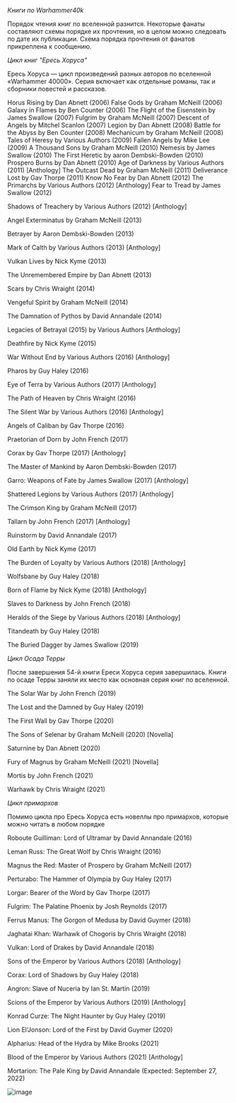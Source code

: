 *Книги по Warhammer40k*

Порядок чтения книг по вселенной разнится. Некоторые фанаты составляют схемы порядке их прочтения, но в целом можно следовать по дате их публикации. Схема порядка прочтения от фанатов прикреплена к сообщению.

*Цикл книг "Ересь Хоруса"*

Ересь Хоруса — цикл произведений разных авторов по вселенной «Warhammer 40000». Серия включает как отдельные романы, так и сборники повестей и рассказов.

Horus Rising by Dan Abnett (2006)
False Gods by Graham McNeill (2006)
Galaxy in Flames by Ben Counter (2006)
The Flight of the Eisenstein by James Swallow (2007)
Fulgrim by Graham McNeill (2007)
Descent of Angels by Mitchel Scanlon (2007)
Legion by Dan Abnett (2008)
Battle for the Abyss by Ben Counter (2008)
Mechanicum by Graham McNeill (2008)
Tales of Heresy by Various Authors (2009)
Fallen Angels by Mike Lee (2009)
A Thousand Sons by Graham McNeill (2010)
Nemesis by James Swallow (2010)
The First Heretic by aaron Dembski-Bowden (2010)
Prospero Burns by Dan Abnett (2010)
Age of Darkness by Various Authors (2011) [Anthology]
The Outcast Dead by Graham McNeill (2011)
Deliverance Lost by Gav Thorpe (2011)
Know No Fear by Dan Abnett (2012)
The Primarchs by Various Authors (2012) [Anthology]
Fear to Tread by James Swallow (2012)

Shadows of Treachery by Various Authors (2012) [Anthology]

Angel Exterminatus by Graham McNeill (2013)

Betrayer by Aaron Dembski-Bowden (2013)

Mark of Calth by Various Authors (2013) [Anthology]

Vulkan Lives by Nick Kyme (2013)

The Unremembered Empire by Dan Abnett (2013)

Scars by Chris Wraight (2014)

Vengeful Spirit by Graham McNeill (2014)

The Damnation of Pythos by David Annandale (2014)

Legacies of Betrayal (2015) by Various Authors [Anthology]

Deathfire by Nick Kyme (2015)

War Without End by Various Authors (2016) [Anthology]

Pharos by Guy Haley (2016)

Eye of Terra by Various Authors (2017) [Anthology]

The Path of Heaven by Chris Wraight (2016)

The Silent War by Various Authors (2016) [Anthology]

Angels of Caliban by Gav Thorpe (2016)

Praetorian of Dorn by John French (2017)

Corax by Gav Thorpe (2017) [Anthology]

The Master of Mankind by Aaron Dembski-Bowden (2017)

Garro: Weapons of Fate by James Swallow (2017) [Anthology]

Shattered Legions by Various Authors (2017) [Anthology]

The Crimson King by Graham McNeill (2017)

Tallarn by John French (2017) [Anthology]

Ruinstorm by David Annandale (2017)

Old Earth by Nick Kyme (2017)

The Burden of Loyalty by Various Authors (2018) [Anthology]

Wolfsbane by Guy Haley (2018)

Born of Flame by Nick Kyme (2018) [Anthology]

Slaves to Darkness by John French (2018)

Heralds of the Siege by Various Authors (2018) [Anthology]

Titandeath by Guy Haley (2018)

The Buried Dagger by James Swallow (2019)

*Цикл Осада Терры*

После завершения 54-й книги Ереси Хоруса серия завершилась. Книги по осаде Терры заняли их место как основная серия книг по вселенной.

The Solar War by John French (2019)

The Lost and the Damned by Guy Haley (2019)

The First Wall by Gav Thorpe (2020)

The Sons of Selenar by Graham McNeill (2020) [Novella]

Saturnine by Dan Abnett (2020)

Fury of Magnus by Graham McNeill (2021) [Novella]

Mortis by John French (2021)

Warhawk by Chris Wraight (2021)

*Цикл примархов*

Помимо цикла про Ересь Хоруса есть новеллы про примархов, которые можно читать в любом порядке

Roboute Guilliman: Lord of Ultramar by David Annandale (2016)

Leman Russ: The Great Wolf by Chris Wraight (2016)

Magnus the Red: Master of Prospero by Graham McNeill (2017)

Perturabo: The Hammer of Olympia by Guy Haley (2017)

Lorgar: Bearer of the Word by Gav Thorpe (2017)

Fulgrim: The Palatine Phoenix by Josh Reynolds (2017)

Ferrus Manus: The Gorgon of Medusa by David Guymer (2018)

Jaghatai Khan: Warhawk of Chogoris by Chris Wraight (2018)

Vulkan: Lord of Drakes by David Annandale (2018)

Sons of the Emperor by Various Authors (2018) [Anthology]

Corax: Lord of Shadows by Guy Haley (2018)

Angron: Slave of Nuceria by Ian St. Martin (2019)

Scions of the Emperor by Various Authors (2019) [Anthology]

Konrad Curze: The Night Haunter by Guy Haley (2019)

Lion El’Jonson: Lord of the First by David Guymer (2020)

Alpharius: Head of the Hydra by Mike Brooks (2021)

Blood of the Emperor by Various Authors (2021) [Anthology]

Mortarion: The Pale King by David Annandale (Expected: September 27, 2022)

[](book_order.png)
<img src=book_order.png alt="image"/>
[](book_order1.png)
